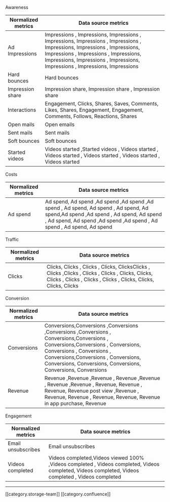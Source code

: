 Awareness



|  **Normalized metrics**  |  **Data source metrics**  | 
|  --- |  --- | 
|   Ad Impressions |  Impressions , Impressions, Impressions , Impressions,  Impressions , Impressions ,  Impressions,  Impressions ,  Impressions,  Impressions ,  Impressions ,  Impressions,  Impressions,  Impressions , Impressions,  Impressions , Impressions,  Impressions | 
|   Hard bounces |  Hard bounces | 
|   Impression share |  Impression share, Impression share , Impression share  | 
|  Interactions |   Engagement,   Clicks,   Shares,  Saves, Comments,  Likes,  Shares, Engagement,  Engagement,  Comments, Follows,  Reactions,  Shares | 
|   Open mails |  Open emails | 
|   Sent mails |  Sent mails | 
|   Soft bounces |  Soft bounces | 
|   Started videos | Videos started ,Started videos , Videos started , Videos started , Videos started , Videos started , Videos started | 



Costs



|  **Normalized metrics**  |  **Data source metrics**  | 
|  --- |  --- | 
|   Ad spend |  Ad spend,  Ad spend ,Ad spend ,Ad spend ,Ad spend , Ad spend,  Ad spend , Ad spend,  Ad spend,Ad spend ,Ad spend , Ad spend, Ad spend ,  Ad spend,  Ad spend ,Ad spend ,Ad spend , Ad spend ,  Ad spend, Ad spend  | 



Traffic



|  **Normalized metrics**  |  **Data source metrics**  | 
|  --- |  --- | 
|   Clicks |  Clicks, Clicks ,  Clicks ,  Clicks,  ClicksClicks , Clicks ,Clicks ,  Clicks ,  Clicks ,  Clicks,  Clicks, Clicks , Clicks ,  Clicks , Clicks , Clicks,  Clicks,  Clicks,  Clicks | 

Conversion



|  **Normalized metrics**  |  **Data source metrics**  | 
|  --- |  --- | 
|   Conversions |  Conversions,Conversions ,Conversions ,Conversions ,Conversions , Conversions,Conversions , Conversions,Conversions , Conversions, Conversions , Conversions , Conversions,Conversions , Conversions, Conversions, Conversions, Conversions,  Conversions,  Conversions | 
|   Revenue |  Revenue ,Revenue ,Revenue , Revenue ,Revenue , Revenue ,Revenue , Revenue, Revenue , Revenue, Revenue post view ,Revenue , Revenue, Revenue , Revenue, Revenue,  Revenue in app purchase,  Revenue | 

Engagement



|  **Normalized metrics**  |  **Data source metrics**  | 
|  --- |  --- | 
|   Email unsubscribes |  Email unsubscribes | 
|   Videos completed |  Videos completed,Videos viewed 100% ,Videos completed , Videos completed, Videos completed, Videos completed, Videos completed , Videos completed | 





*****

[[category.storage-team]] 
[[category.confluence]] 
